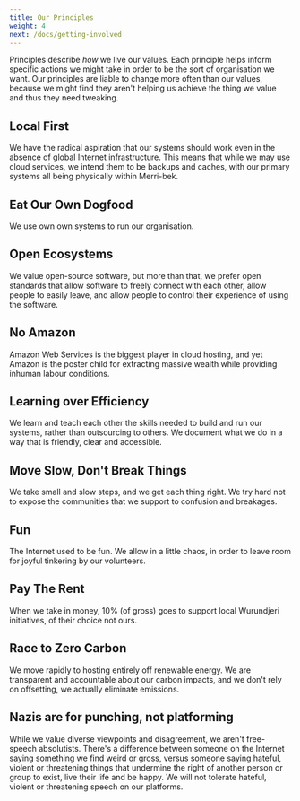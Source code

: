 ```yaml
---
title: Our Principles
weight: 4
next: /docs/getting-involved
---
```


Principles describe *how* we live our values. Each principle helps inform specific actions we might take in order to be the sort of organisation we want. Our principles are liable to change more often than our values, because we might find they aren't helping us achieve the thing we value and thus they need tweaking.

## Local First
We have the radical aspiration that our systems should work even in the absence of global Internet infrastructure. This means that while we may use cloud services, we intend them to be backups and caches, with our primary systems all being physically within Merri-bek.

## Eat Our Own Dogfood
We use own own systems to run our organisation.

## Open Ecosystems
We value open-source software, but more than that, we prefer open standards that allow software to freely connect with each other, allow people to easily leave, and allow people to control their experience of using the software.

## No Amazon
Amazon Web Services is the biggest player in cloud hosting, and yet Amazon is the poster child for extracting massive wealth while providing inhuman labour conditions.

## Learning over Efficiency
We learn and teach each other the skills needed to build and run our systems, rather than outsourcing to others. We document what we do in a way that is friendly, clear and accessible.

## Move Slow, Don't Break Things
We take small and slow steps, and we get each thing right. We try hard not to expose the communities that we support to confusion and breakages.

## Fun
The Internet used to be fun. We allow in a little chaos, in order to leave room for joyful tinkering by our volunteers.

## Pay The Rent
When we take in money, 10% (of gross) goes to support local Wurundjeri initiatives, of their choice not ours.

## Race to Zero Carbon
We move rapidly to hosting entirely off renewable energy. We are transparent and accountable about our carbon impacts, and we don't rely on offsetting, we actually eliminate emissions.

## Nazis are for punching, not platforming
While we value diverse viewpoints and disagreement, we aren't free-speech absolutists. There's a difference between someone on the Internet saying something we find weird or gross, versus someone saying hateful, violent or threatening things that undermine the right of another person or group to exist, live their life and be happy. We will not tolerate hateful, violent or threatening speech on our platforms.